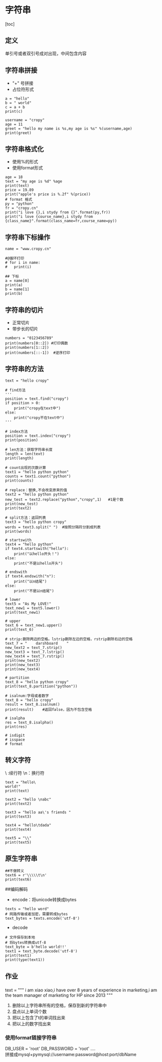 # 字符串
[toc]
## 定义
单引号或者双引号成对出现，中间包含内容
## 字符串拼接
- "+" 号拼接
- 占位符形式
```
a = "hello"
b = " world"
c = a + b
print(c)

username = "cropy"
age = 11
greet = "hello my name is %s,my age is %s" %(username,age)
print(greet)
```
## 字符串格式化
- 使用%的形式
- 使用format形式
```
age = 18
text = "my age is %d" %age
print(text)
price = 19.89
print("apple's price is %.2f" %(price))
# format 格式
py = "python"
fr = "cropy.cn"
print("i love {},i stydy from {}".format(py,fr))
print("i love {course_name},i stydy from {class_name}".format(class_name=fr,course_name=py))
```
## 字符串下标操作
```
name = "www.cropy.cn"

#@循环打印
# for i in name:
# 	print(i)

## 下标
a = name[0]
print(a)
b = name[1]
print(b)
```
## 字符串的切片
- 正常切片
- 带步长的切片
```
numbers = "0123456789"
print(numbers[0::2]) #打印偶数
print(numbers[1::2])
print(numbers[::-1])  #逆序打印
```
## 字符串的方法
```
text = "hello cropy"

# find方法
'''
position = text.find("cropy")
if position > 0:
	print("cropy在text中")
else:
	print("cropy不在text中")
'''

# index方法
position = text.index("cropy")
print(position)

# len方法：获取字符串长度
length = len(text)
print(length)

# count出现的次数计算
text1 = "hello python python"
counts = text1.count("python")
print(counts)

# replace：替换,不会改变原来的值
text2 = "hello python python" 
new_test = text2.replace("python","cropy",1)   #1是个数
print(new_test)
print(text2)

# split方法：返回列表
text3 = "hello python cropy"
words = text3.split(" ")  #按照分隔符分割成列表
print(words)

# startswith
text4 = "hello python"
if text4.startswith("hello"):
	print("以hello开头！")
else:
	print("不是以hello开头")

# endswith
if text4.endswith("n"):
	print("以n结尾")
else:
	print("不是以n结尾")

# lower
text5 = "As My LOVE!"
text_new1 = text5.lower()
print(text_new1)

# upper
text_6 = text_new1.upper()
print(text_6)

# strip:删除两边的空格。lstrip删除左边的空格，rstrip删除右边的空格
text_7 = "    darshboard    "
new_text2 = text_7.strip() 
new_text3 = text_7.lstrip() 
new_text4 = text_7.rstrip() 
print(new_text2)
print(new_text3)
print(new_text4)

# partition
text_8 = "hello python cropy"
print(text_8.partition("python"))

# isalnum:字母或者数字
text_8 = "hello cropy"
result = text_8.isalnum()
print(result)    #返回false，因为不包含空格

# isalpha
res = text_8.isalpha()
print(res)

# isdigit
# isspace
# format
```
## 转义字符
\ :续行符
\n：换行符
```
text = "hello\
world!"
print(text)

text2 = "hello \nabc"
print(text2)

text3 = "hello aa\'s friends "
print(text3)

text4 = "hello\tdada"
print(text4)

text5 = "\\"
print(text5)
```
## 原生字符串
```
##不做转义
text6 = r'\\\\\t\n'
print(text6)
```
##编码解码
- encode：将unicode转换成bytes
```
texts = "hello word"
# 网路传输或者加密，需要转成bytes
text_bytes = texts.encode('utf-8')
```
- decode
```
# 文件保存到本地
# 将bytes转换成utf-8
text_byte = b'hello world!!'
text1 = text_byte.decode('utf-8')
print(text1)
print(type(text1))
```
## 作业
### 
text = """
 i am xiao xiao,i have over 8 years of experience in marketing,i am the team manager of marketing for HP since 2013
"""
1. 删除以上字符串所有的空格，保存到新的字符串中
2. 盘点以上单词个数
3. 把以上包含了t的单词找出来
4. 把以上的数字找出来
### 使用format链接字符串
DB_USER = 'root'
DB_PASSWORD = 'root'
....  
拼接成mysql+pymysql://username:password@host:port/dbName